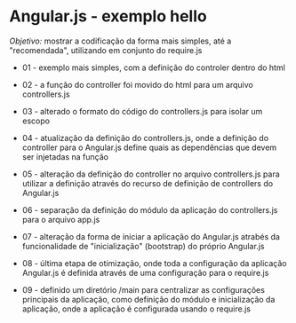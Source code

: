 # Angular.js - exemplo hello 

*Objetivo:* mostrar a codificação da forma mais simples, até a "recomendada", utilizando em conjunto do require.js


* 01 - exemplo mais simples, com a definição do controler dentro do html

* 02 - a função do controller foi movido do html para um arquivo controllers.js

* 03 - alterado o formato do código do controllers.js para isolar um escopo

* 04 - atualização da definição do controllers.js, onde a definição do controller para o Angular.js define quais as dependências que devem ser injetadas na função

* 05 - alteração da definição do controller no arquivo controllers.js para utilizar a definição através do recurso de definição de controllers do Angular.js

* 06 - separação da definição do módulo da aplicação do controllers.js para o arquivo app.js

* 07 - alteração da forma de iniciar a aplicação do Angular.js atrabés da funcionalidade de "inicialização" (bootstrap) do próprio Angular.js

* 08 - última etapa de otimização, onde toda a configuração da aplicação Angular.js é definida através de uma configuração para o require.js

* 09 - definido um diretório /main para centralizar as configurações principais da aplicação, como definição do módulo e inicialização da aplicação, onde a aplicação é configurada usando o require.js

